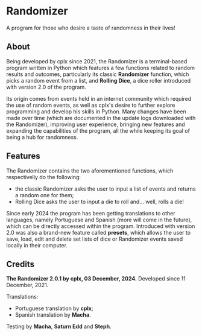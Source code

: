 # Randomizer
A program for those who desire a taste of randomness in their lives!

## About
Being developed by cplx since 2021, the Randomizer is a terminal-based program written in Python which features a few functions related to random results and outcomes, particularly its classic **Randomizer** function, which picks a random event from a list, and **Rolling Dice**, a dice roller introduced with version 2.0 of the program.

Its origin comes from events held in an internet community which required the use of random events, as well as cplx's desire to further explore programming and develop his skills in Python. Many changes have been made over time (which are documented in the update logs downloaded with the Randomizer), improving user experience, bringing new features and expanding the capabilities of the program, all the while keeping its goal of being a hub for randomness.

## Features
The Randomizer contains the two aforementioned functions, which respectivelly do the following:
- the classic Randomizer asks the user to input a list of events and returns a random one for them;
- Rolling Dice asks the user to input a die to roll and... well, rolls a die!

Since early 2024 the program has been getting translations to other languages, namely Portuguese and Spanish (more will come in the future), which can be directly accessed within the program.
Introduced with version 2.0 was also a brand-new feature called **presets**, which allows the user to save, load, edit and delete set lists of dice or Randomizer events saved locally in their computer.

## Credits
**The Randomizer 2.0.1 by cplx, 03 December, 2024.** Developed since 11 December, 2021.

Translations:
- Portuguese translation by **cplx**;
- Spanish translation by **Macha**.

Testing by **Macha**, **Saturn Edd** and **Steph**.
